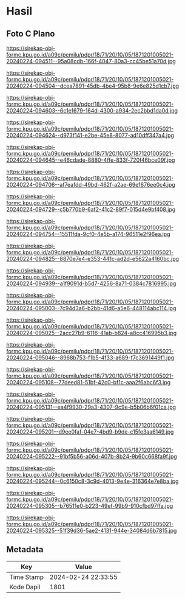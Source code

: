 # Hasil

## Foto C Plano

https://sirekap-obj-formc.kpu.go.id/a09c/pemilu/pdpr/18/71/20/10/05/1871201005021-20240224-094511--95a08cdb-166f-4047-80a3-cc45be51a70d.jpg

https://sirekap-obj-formc.kpu.go.id/a09c/pemilu/pdpr/18/71/20/10/05/1871201005021-20240224-094504--dcea7891-45db-4be4-95b8-9e6e825d1cb7.jpg

https://sirekap-obj-formc.kpu.go.id/a09c/pemilu/pdpr/18/71/20/10/05/1871201005021-20240224-094603--6c1e1679-164d-4300-a934-2ec2bbd1da0d.jpg

https://sirekap-obj-formc.kpu.go.id/a09c/pemilu/pdpr/18/71/20/10/05/1871201005021-20240224-094624--d973f141-e2be-45e8-8077-ad10dff347a4.jpg

https://sirekap-obj-formc.kpu.go.id/a09c/pemilu/pdpr/18/71/20/10/05/1871201005021-20240224-094645--e46cdade-8880-4ffe-833f-720f46bce09f.jpg

https://sirekap-obj-formc.kpu.go.id/a09c/pemilu/pdpr/18/71/20/10/05/1871201005021-20240224-094706--af7eafdd-49bd-462f-a2ae-69e1676ee0c4.jpg

https://sirekap-obj-formc.kpu.go.id/a09c/pemilu/pdpr/18/71/20/10/05/1871201005021-20240224-094729--c5b770b9-6af2-41c2-89f7-015d4e9bf408.jpg

https://sirekap-obj-formc.kpu.go.id/a09c/pemilu/pdpr/18/71/20/10/05/1871201005021-20240224-094754--15511fda-9cf0-4e5b-a174-96511e2f96ea.jpg

https://sirekap-obj-formc.kpu.go.id/a09c/pemilu/pdpr/18/71/20/10/05/1871201005021-20240224-094825--8870e7e4-e353-441c-ad2d-e5622a4160bc.jpg

https://sirekap-obj-formc.kpu.go.id/a09c/pemilu/pdpr/18/71/20/10/05/1871201005021-20240224-094939--a1f9091d-b5d7-4256-8a71-0384c7816995.jpg

https://sirekap-obj-formc.kpu.go.id/a09c/pemilu/pdpr/18/71/20/10/05/1871201005021-20240224-095003--7c94d3a6-b2bb-41d6-a5e6-448114abc114.jpg

https://sirekap-obj-formc.kpu.go.id/a09c/pemilu/pdpr/18/71/20/10/05/1871201005021-20240224-095025--2acc27b9-6116-41ab-b824-a8cc416995b3.jpg

https://sirekap-obj-formc.kpu.go.id/a09c/pemilu/pdpr/18/71/20/10/05/1871201005021-20240224-095046--8968b753-f1b5-4f33-a689-f7c3691449f1.jpg

https://sirekap-obj-formc.kpu.go.id/a09c/pemilu/pdpr/18/71/20/10/05/1871201005021-20240224-095108--77deed81-51bf-42c0-bf1c-aaa2f6abc6f3.jpg

https://sirekap-obj-formc.kpu.go.id/a09c/pemilu/pdpr/18/71/20/10/05/1871201005021-20240224-095131--ea4f9930-29a3-4307-9c9e-b5b06b6f01ca.jpg

https://sirekap-obj-formc.kpu.go.id/a09c/pemilu/pdpr/18/71/20/10/05/1871201005021-20240224-095201--d9ee0faf-04e7-4bd9-b9de-c15fe3aa6149.jpg

https://sirekap-obj-formc.kpu.go.id/a09c/pemilu/pdpr/18/71/20/10/05/1871201005021-20240224-095222--91bf5b56-a06d-407b-8b24-9b60c668fa9f.jpg

https://sirekap-obj-formc.kpu.go.id/a09c/pemilu/pdpr/18/71/20/10/05/1871201005021-20240224-095244--0c6150c8-3c9d-4013-9e4e-316364e7e8ba.jpg

https://sirekap-obj-formc.kpu.go.id/a09c/pemilu/pdpr/18/71/20/10/05/1871201005021-20240224-095305--b76511e0-b223-49ef-99b9-910cfbd97ffa.jpg

https://sirekap-obj-formc.kpu.go.id/a09c/pemilu/pdpr/18/71/20/10/05/1871201005021-20240224-095325--51f39d36-5ae2-4131-944e-34084d6b7815.jpg


## Metadata

| Key        | Value               |
| ---------- | ------------------- |
| Time Stamp | 2024-02-24 22:33:55 |
| Kode Dapil | 1801                |



